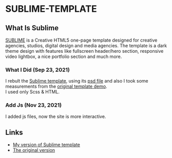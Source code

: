 # SUBLIME-TEMPLATE

## What Is Sublime
 [SUBLIME][original template page] is a Creative HTML5 one-page template designed for creative agencies, studios, digital 
 design and media agencies. The template is a dark theme design with 
 features like fullscreen header/hero section, responsive video lightbox, a nice portfolio section 
 and much more.

### What I Did (Sep 23, 2021)
 I rebult the [Sublime template][original template page], using its [psd file] and also I took some measurements from the [original template demo].<br/>
 I used only Scss & HTML.
 ### Add Js (Nov 23, 2021)
 I added js files, now the site is more interactive.

## Links
 - [My version of Sublime template][my site demo]
 - [The original version][original template demo] 

[original template page]: https://www.styleshout.com/free-templates/sublime
[original template demo]: https://www.styleshout.com/demo/?theme=sublime
[my site demo]: https://sublime-template-by-von.netlify.app
[psd file]: https://themeui.net/sublime-agency-portfolio-free-psd-template
